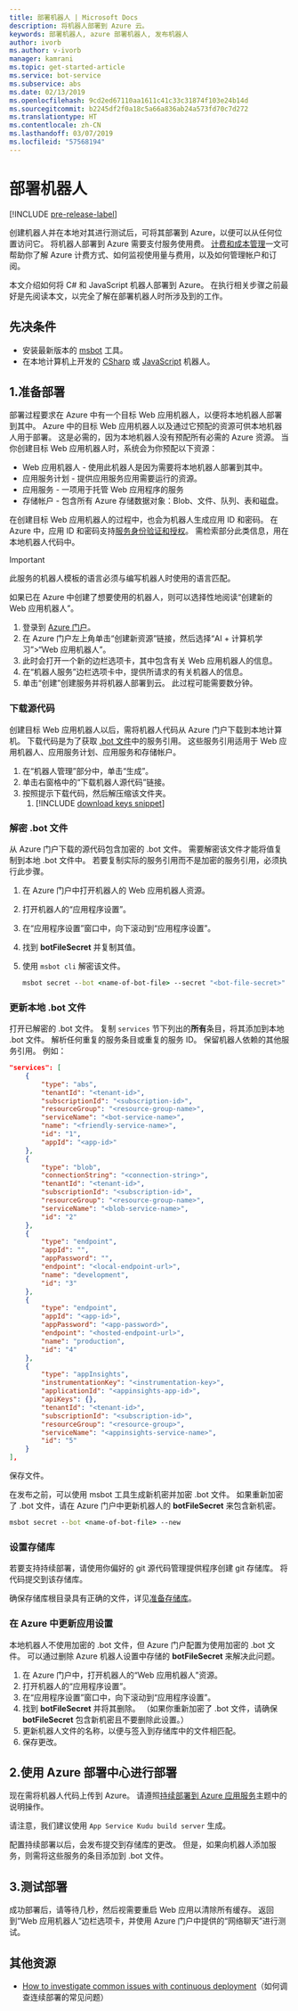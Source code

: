 ```yaml
---
title: 部署机器人 | Microsoft Docs
description: 将机器人部署到 Azure 云。
keywords: 部署机器人, azure 部署机器人, 发布机器人
author: ivorb
ms.author: v-ivorb
manager: kamrani
ms.topic: get-started-article
ms.service: bot-service
ms.subservice: abs
ms.date: 02/13/2019
ms.openlocfilehash: 9cd2ed67110aa1611c41c33c31874f103e24b14d
ms.sourcegitcommit: b2245df2f0a18c5a66a836ab24a573fd70c7d272
ms.translationtype: HT
ms.contentlocale: zh-CN
ms.lasthandoff: 03/07/2019
ms.locfileid: "57568194"
---
```

# <a name="deploy-your-bot"></a>部署机器人

[!INCLUDE [pre-release-label](./includes/pre-release-label.md)]

创建机器人并在本地对其进行测试后，可将其部署到 Azure，以便可以从任何位置访问它。 将机器人部署到 Azure 需要支付服务使用费。 [计费和成本管理](https://docs.microsoft.com/en-us/azure/billing/)一文可帮助你了解 Azure 计费方式、如何监视使用量与费用，以及如何管理帐户和订阅。

本文介绍如何将 C# 和 JavaScript 机器人部署到 Azure。 在执行相关步骤之前最好是先阅读本文，以完全了解在部署机器人时所涉及到的工作。

## <a name="prerequisites"></a>先决条件

- 安装最新版本的 [msbot](https://github.com/Microsoft/botbuilder-tools/tree/master/packages/MSBot) 工具。
- 在本地计算机上开发的 [CSharp](./dotnet/bot-builder-dotnet-sdk-quickstart.md) 或 [JavaScript](./javascript/bot-builder-javascript-quickstart.md) 机器人。

## <a name="1-prepare-for-deployment"></a>1.准备部署
部署过程要求在 Azure 中有一个目标 Web 应用机器人，以便将本地机器人部署到其中。 Azure 中的目标 Web 应用机器人以及通过它预配的资源可供本地机器人用于部署。 这是必需的，因为本地机器人没有预配所有必需的 Azure 资源。 当你创建目标 Web 应用机器人时，系统会为你预配以下资源：
-   Web 应用机器人 - 使用此机器人是因为需要将本地机器人部署到其中。
-   应用服务计划 - 提供应用服务应用需要运行的资源。
-   应用服务 - 一项用于托管 Web 应用程序的服务
-   存储帐户 - 包含所有 Azure 存储数据对象：Blob、文件、队列、表和磁盘。

在创建目标 Web 应用机器人的过程中，也会为机器人生成应用 ID 和密码。 在 Azure 中，应用 ID 和密码支持[服务身份验证和授权](https://docs.microsoft.com/azure/app-service/overview-authentication-authorization)。 需检索部分此类信息，用在本地机器人代码中。 

> [!IMPORTANT]
> 此服务的机器人模板的语言必须与编写机器人时使用的语言匹配。

如果已在 Azure 中创建了想要使用的机器人，则可以选择性地阅读“创建新的 Web 应用机器人”。

1. 登录到 [Azure 门户](https://portal.azure.com)。
1. 在 Azure 门户左上角单击“创建新资源”链接，然后选择“AI + 计算机学习”>“Web 应用机器人”。
1. 此时会打开一个新的边栏选项卡，其中包含有关 Web 应用机器人的信息。 
1. 在“机器人服务”边栏选项卡中，提供所请求的有关机器人的信息。
1. 单击“创建”创建服务并将机器人部署到云。 此过程可能需要数分钟。

### <a name="download-the-source-code"></a>下载源代码
创建目标 Web 应用机器人以后，需将机器人代码从 Azure 门户下载到本地计算机。 下载代码是为了获取 [.bot 文件](./v4sdk/bot-file-basics.md)中的服务引用。 这些服务引用适用于 Web 应用机器人、应用服务计划、应用服务和存储帐户。 

1. 在“机器人管理”部分中，单击“生成”。
1. 单击右窗格中的“下载机器人源代码”链接。
1. 按照提示下载代码，然后解压缩该文件夹。
    1. [!INCLUDE [download keys snippet](~/includes/snippet-abs-key-download.md)]

### <a name="decrypt-the-bot-file"></a>解密 .bot 文件

从 Azure 门户下载的源代码包含加密的 .bot 文件。 需要解密该文件才能将值复制到本地 .bot 文件中。 若要复制实际的服务引用而不是加密的服务引用，必须执行此步骤。  

1. 在 Azure 门户中打开机器人的 Web 应用机器人资源。
1. 打开机器人的“应用程序设置”。
1. 在“应用程序设置”窗口中，向下滚动到“应用程序设置”。
1. 找到 **botFileSecret** 并复制其值。
1. 使用 `msbot cli` 解密该文件。

    ```cmd
    msbot secret --bot <name-of-bot-file> --secret "<bot-file-secret>" --clear
    ```

### <a name="update-your-local-bot-file"></a>更新本地 .bot 文件

打开已解密的 .bot 文件。 复制 `services` 节下列出的**所有**条目，将其添加到本地 .bot 文件。 解析任何重复的服务条目或重复的服务 ID。 保留机器人依赖的其他服务引用。 例如：

```json
"services": [
    {
        "type": "abs",
        "tenantId": "<tenant-id>",
        "subscriptionId": "<subscription-id>",
        "resourceGroup": "<resource-group-name>",
        "serviceName": "<bot-service-name>",
        "name": "<friendly-service-name>",
        "id": "1",
        "appId": "<app-id>"
    },
    {
        "type": "blob",
        "connectionString": "<connection-string>",
        "tenantId": "<tenant-id>",
        "subscriptionId": "<subscription-id>",
        "resourceGroup": "<resource-group-name>",
        "serviceName": "<blob-service-name>",
        "id": "2"
    },
    {
        "type": "endpoint",
        "appId": "",
        "appPassword": "",
        "endpoint": "<local-endpoint-url>",
        "name": "development",
        "id": "3"
    },
    {
        "type": "endpoint",
        "appId": "<app-id>",
        "appPassword": "<app-password>",
        "endpoint": "<hosted-endpoint-url>",
        "name": "production",
        "id": "4"
    },
    {
        "type": "appInsights",
        "instrumentationKey": "<instrumentation-key>",
        "applicationId": "<appinsights-app-id>",
        "apiKeys": {},
        "tenantId": "<tenant-id>",
        "subscriptionId": "<subscription-id>",
        "resourceGroup": "<resource-group>",
        "serviceName": "<appinsights-service-name>",
        "id": "5"
    }
],
```

保存文件。

在发布之前，可以使用 msbot 工具生成新机密并加密 .bot 文件。 如果重新加密了 .bot 文件，请在 Azure 门户中更新机器人的 **botFileSecret** 来包含新机密。

```cmd
msbot secret --bot <name-of-bot-file> --new
```

### <a name="setup-a-repository"></a>设置存储库

若要支持持续部署，请使用你偏好的 git 源代码管理提供程序创建 git 存储库。 将代码提交到该存储库。

确保存储库根目录具有正确的文件，详见[准备存储库](https://docs.microsoft.com/azure/app-service/deploy-continuous-deployment#prepare-your-repository)。

### <a name="update-app-settings-in-azure"></a>在 Azure 中更新应用设置
本地机器人不使用加密的 .bot 文件，但 Azure 门户配置为使用加密的 .bot 文件。 可以通过删除 Azure 机器人设置中存储的 **botFileSecret** 来解决此问题。
1. 在 Azure 门户中，打开机器人的“Web 应用机器人”资源。
1. 打开机器人的“应用程序设置”。
1. 在“应用程序设置”窗口中，向下滚动到“应用程序设置”。
1. 找到 **botFileSecret** 并将其删除。 （如果你重新加密了 .bot 文件，请确保 **botFileSecret** 包含新机密且不要删除此设置。）
1. 更新机器人文件的名称，以便与签入到存储库中的文件相匹配。
1. 保存更改。

## <a name="2-deploy-using-azure-deployment-center"></a>2.使用 Azure 部署中心进行部署

现在需将机器人代码上传到 Azure。 请遵照[持续部署到 Azure 应用服务](https://docs.microsoft.com/azure/app-service/deploy-continuous-deployment)主题中的说明操作。

请注意，我们建议使用 `App Service Kudu build server` 生成。

配置持续部署以后，会发布提交到存储库的更改。 但是，如果向机器人添加服务，则需将这些服务的条目添加到 .bot 文件。

## <a name="3-test-your-deployment"></a>3.测试部署

成功部署后，请等待几秒，然后视需要重启 Web 应用以清除所有缓存。 返回到“Web 应用机器人”边栏选项卡，并使用 Azure 门户中提供的“网络聊天”进行测试。

## <a name="additional-resources"></a>其他资源

- [How to investigate common issues with continuous deployment](https://github.com/projectkudu/kudu/wiki/Investigating-continuous-deployment)（如何调查连续部署的常见问题）

<!--

## Prerequisites

[!INCLUDE [prerequisite snippet](~/includes/deploy/snippet-prerequisite.md)]


## Deploy JavaScript and C# bots using az cli

You've already created and tested a bot locally, and now you want to deploy it to Azure. These steps assume that you have created the required Azure resources.

[!INCLUDE [az login snippet](~/includes/deploy/snippet-az-login.md)]

### Create a Web App Bot

If you don't already have a resource group to which to publish your bot, create one:

[!INCLUDE [az create group snippet](~/includes/deploy/snippet-az-create-group.md)]

[!INCLUDE [az create web app snippet](~/includes/deploy/snippet-create-web-app.md)]

Before proceeding, read the instructions that apply to you based on the type of email account you use to log in to Azure.

#### MSA email account

If you are using an [MSA](https://en.wikipedia.org/wiki/Microsoft_account) email account, you will need to create the app ID and app password on the Application Registration Portal to use with `az bot create` command.

[!INCLUDE [create bot msa snippet](~/includes/deploy/snippet-create-bot-msa.md)]

#### Business or school account

[!INCLUDE [create bot snippet](~/includes/deploy/snippet-create-bot.md)]

### Download the bot from Azure

Next, download the bot you just created. 
[!INCLUDE [download bot snippet](~/includes/deploy/snippet-download-bot.md)]

[!INCLUDE [download keys snippet](~/includes/snippet-abs-key-download.md)]

### Decrypt the downloaded .bot file and use in your project

The sensitive information in the .bot file is encrypted.

[!INCLUDE [decrypt bot snippet](~/includes/deploy/snippet-decrypt-bot.md)]

### Update the .bot file

If your bot uses LUIS, QnA Maker, or Dispatch services, you will need to add references to them to your .bot file. Otherwise, you can skip this step.

1. Open your bot in the BotFramework Emulator, using the new .bot file. The bot does not need to be running locally.
1. In the **BOT EXPLORER** panel, expand the **SERVICES** section.
1. To add references to LUIS apps, click the plus-sign (+) to the right of **SERVICES**.
   1. Select **Add Language Understanding (LUIS)**.
   1. If it prompts you to log into your Azure account, do so.
   1. It presents a list of LUIS applications you have access to. Select the ones for your bot.
1. To add references to a QnA Maker knowledge base, click the plus-sign (+) to the right of **SERVICES**.
   1. Select **Add QnA Maker**.
   1. If it prompts you to log into your Azure account, do so.
   1. It presents a list of knowledge bases you have access to. Select the ones for your bot.
1. To add references to Dispatch models, click the plus-sign (+) to the right of **SERVICES**.
   1. Select **Add Dispatch**.
   1. If it prompts you to log into your Azure account, do so.
   1. It presents a list of Dispatch models you have access to. Select the ones for your bot.

### Test your bot locally

At this point, your bot should work the same way it did with the old .bot file. Make sure that it works as expected with the new .bot file.

### Publish your bot to Azure

[!INCLUDE [publish snippet](~/includes/deploy/snippet-publish.md)]


[!INCLUDE [clear encryption snippet](~/includes/deploy/snippet-clear-encryption.md)]

## Additional resources

[!INCLUDE [additional resources snippet](~/includes/deploy/snippet-additional-resources.md)]

## Next steps
> [!div class="nextstepaction"]
> [Set up continous deployment](bot-service-build-continuous-deployment.md)

-->
